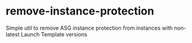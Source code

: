 # remove-instance-protection
Simple util to remove ASG instance protection from instances with non-latest Launch Template versions
